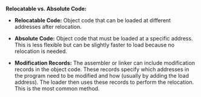 **Relocatable vs. Absolute Code:**

- **Relocatable Code:** Object code that can be loaded at different addresses after relocation.
    
- **Absolute Code:** Object code that must be loaded at a specific address. This is less flexible but can be slightly faster to load because no relocation is needed.

 - **Modification Records:** The assembler or linker can include modification records in the object code. These records specify which addresses in the program need to be modified and how (usually by adding the load address). The loader then uses these records to perform the relocation. This is the most common method.
